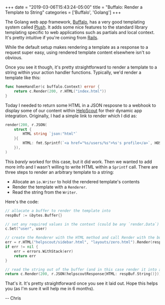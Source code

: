 +++
date = "2019-03-06T15:43:24-05:00"
title = "Buffalo: Render a Template to String"
categories = ['Buffalo', 'Golang']
+++

The Golang web app framework, [Buffalo](https://gobuffalo.io), has a very good
templating system called [Plush](https://github.com/gobuffalo/plush). It adds
some nice features to the standard library templating specific to web applications
such as partials and local context. It's pretty intuitive if you're coming from
[Rails](https://rubyonrails.org/).

While the default setup makes rendering a template as a response to a request super
easy, using rendered template content elsewhere isn't so obvious.

<!-- more -->

Once you see it though, it's pretty straightforward to render a template to a string
within your action handler functions. Typically, we'd render a template like this:

```go
func homeHandler(c buffalo.Context) error {
	return c.Render(200, r.HTML("index.html"))
}
```

Today I needed to return some HTML in a JSON resposne to a webhook to display some of
our content within [HelpScout](https://www.helpscout.com/) for their dynamic app
integration. Originally, I had a simple link to render which I did as:

```go
render(200, r.JSON(
	struct {
		HTML string `json:"html"`
	}{
		HTML: fmt.Sprintf(`<a href="%s/users/%s">%s's profile</a>`, HOST, user.ID, user.FullName()),
	}),
)
```

This _barely_ worked for this case, but it did work. Then we wanted to add more info and
I wasn't willing to write HTML within a `Sprintf` call. There are three steps to render
an arbitrary template to a string: 

- Allocate an `io.Writer` to hold the rendered template's contents
- Render the template with a `Renderer`.
- Read the string from the `Writer`.

Here's the code:

```go
// allocate a buffer to render the template into
respBuf := &bytes.Buffer{}

// set any required values in the context (could be any `render.Data`)
c.Set("user", user)

// create the Renderer with the HTML method and call Render with the buffer and the necessary data
err = r.HTML("helpscout/sidebar.html", "layouts/zero.html").Render(respBuf, c.Data())
if err != nil {
	err = errors.WithStack(err)
	return err
}

// read the string out of the buffer (and in this case render it into a JSON response)
return c.Render(200, r.JSON(helpscoutResponse{HTML: respBuf.String()}))
```

That's it. It's pretty straightforward once you see it laid out. Hope this helps you (as
I'm sure it will help me in 6 months).

-- Chris
